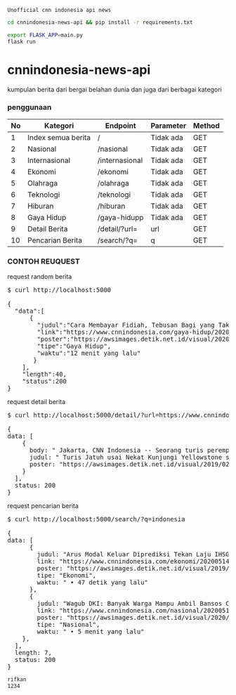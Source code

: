`Unofficial cnn indonesia api news`

```bash
cd cnnindonesia-news-api && pip install -r requirements.txt
```

```bash
export FLASK_APP=main.py
flask run
```

# cnnindonesia-news-api
kumpulan berita dari bergai belahan dunia dan juga dari berbagai kategori

### penggunaan


<table>
<thead>
<tr>
  <th>No</th>
  <th>Kategori</th>
  <th>Endpoint</th>
  <th>Parameter</th>
  <th>Method</th>
</tr>
</thead>
<tbody>
  <tr>
    <td>1</td>
    <td>Index semua berita</td>
    <td>/</td>
    <td>Tidak ada</td>
    <td>GET</td>
  </tr>
  <tr>
    <td>2</td>
    <td>Nasional</td>
    <td>/nasional</td>
    <td>Tidak ada</td>
    <td>GET</td>
  </tr>
  
  <tr>
    <td>3</td>
    <td>Internasional</td>
    <td>/internasional</td>
    <td>Tidak ada</td>
    <td>GET</td>
  </tr>
  
  <tr>
    <td>4</td>
    <td>Ekonomi</td>
    <td>/ekonomi</td>
    <td>Tidak ada</td>
    <td>GET</td>
  </tr>
  
  <tr>
    <td>5</td>
    <td>Olahraga</td>
    <td>/olahraga</td>
    <td>Tidak ada</td>
    <td>GET</td>
  </tr>
  
  <tr>
    <td>6</td>
    <td>Teknologi</td>
    <td>/teknologi</td>
    <td>Tidak ada</td>
    <td>GET</td>
  </tr>
  <tr>
    <td>7</td>
    <td>Hiburan</td>
    <td>/hiburan</td>
    <td>Tidak ada</td>
    <td>GET</td>
  </tr>
  
  <tr>
    <td>8</td>
    <td>Gaya Hidup</td>
    <td>/gaya-hidupp</td>
    <td>Tidak ada</td>
    <td>GET</td>
  </tr>
  
  <tr>
    <td>9</td>
    <td>Detail Berita</td>
    <td>/detail/?url=</td>
    <td>url</td>
    <td>GET</td>
  </tr>
  
  <tr>
    <td>10</td>
    <td>Pencarian Berita</td>
    <td>/search/?q=</td>
    <td>q</td>
    <td>GET</td>
  </tr>
</tbody>
</table>

### CONTOH REUQUEST

request random berita

<pre>
$ curl http://localhost:5000

{
  "data":[
      {
        "judul":"Cara Membayar Fidiah, Tebusan Bagi yang Tak Bisa Berpuasa",
        "link":"https://www.cnnindonesia.com/gaya-hidup/20200506182707-284-500842/cara-membayar-fidiah-tebusan-bagi-yang-tak-bisa-berpuasa",
        "poster":"https://awsimages.detik.net.id/visual/2020/04/17/a4d493fd-90d3-4d05-8e7d-487a30fe2eea_169.jpeg?w=140&q=90",
        "tipe":"Gaya Hidup",
        "waktu":"12 menit yang lalu"
       }
    ],
    "length":40,
    "status":200
}
</pre>

request detail berita

<pre>
$ curl http://localhost:5000/detail/?url=https://www.cnnindonesia.com/internasional/20200513095240-134-502769/turis-jatuh-usai-nekat-kunjungi-yellowstone-saat-pandemi

{
data: [
    {
      body: " Jakarta, CNN Indonesia -- Seorang turis perempuan diam-diam mengunjungi Taman Nasional Yellowstone, Amerika Serikat yang tengah ditutup akibat pandemi virus corona pada Selasa (12/5).Ia dilaporkan menderita luka bakar lantaran jatuh ke kawah air panas Yellowstone.Juru bicara taman nasional Linda Veress mengatakan perempuan tersebut berusaha mengambil foto sebelum jatuh ke dalam kawah air panas. Perempuan tersebut diketahui muncul di dekat gletser Old Faithful. Kendati mengalami luka-luka, perempuan itu sempat menyetir sejauh 80 kilometer hingga dihentikan oleh penjaga taman nasional di dekat Mammoth Hot Springs. Lihat juga: Dua Staf Kena Corona, Gedung Putih Wajibkan Penggunaan Masker Mengutip Associated Press, perempuan yang tidak diungkap identitas dan cederanya itu kemudian diterbangkan ke rumah sakit di Idaho Falls, Idaho untuk mendapat perawatan.Kejadian pengunjung yang jatuh ke kawah air panas juga pernah terjadi pada 2016 lalu. Colin Scott jatuh ke kawah air panas yang memiliki kandungan zat asam hingga dilaporkan meninggal.Taman Nasional Yellowstone sebenarnya sudah ditutup untuk publik sejak 24 Maret lalu seiring dengan meningkatnya angka penularan virus corona di Amerika Serikat.Selain Yellowstone, Taman Nasional Grand Teton yang berada di dekatnya juga ditutup dan rencananya baru akan dibuka secara bertahap mulai hari ini, Rabu (13/5). Lihat juga: Ditentang China, Selandia Baru Dukung Taiwan Masuk WHO Pengujung sebenarnya sudah diperingatkan untuk berada jauh dari kawah air panas Yellowstone yang meliputi gletser, mata air panas yang memiliki kandungan zat asam.Tak jarang meski sudah mendapat peringatan, turis kerap melanggar jarak aman yang memicu luka bakar hingga mengakibatkan kematian. Sebelum resmi ditutup, seorang pria dilaporkan jatuh hingga menderita luka bakar serius saat berjalan di dekat kawah Yellowstone pada malam hari.Amerika Serikat saat ini menjadi negara dengan kasus dan kematian tertinggi akibat virus corona. Data statistik Worldometers mencatat saat ini ada 1.408.636 kasus virus corona dengan 83.425 kematian dan 296.746 pasien dinyatakan sembuh. (AP/evn) [Gambas:Video CNN] ",
      judul: " Turis Jatuh usai Nekat Kunjungi Yellowstone saat Pandemi ",
      poster: "https://awsimages.detik.net.id/visual/2019/02/06/29f223cf-d5e8-44da-b1a4-e48e31d8c239_169.jpeg?w=650"
    }
  ],
  status: 200
}
</pre>

request pencarian berita

<pre>
$ curl http://localhost:5000/search/?q=indonesia

{
data: [
      {
        judul: "Arus Modal Keluar Diprediksi Tekan Laju IHSG",
        link: "https://www.cnnindonesia.com/ekonomi/20200514052227-92-503138/arus-modal-keluar-diprediksi-tekan-laju-ihsg",
        poster: "https://awsimages.detik.net.id/visual/2019/02/27/5757e3f9-223f-497e-90cd-e2b47fcf6779_169.jpeg?w=270&q=90",
        tipe: "Ekonomi",
        waktu: " • 47 detik yang lalu"
      },
      {
        judul: "Wagub DKI: Banyak Warga Mampu Ambil Bansos Corona",
        link: "https://www.cnnindonesia.com/nasional/20200513204056-32-503103/wagub-dki-banyak-warga-mampu-ambil-bansos-corona",
        poster: "https://awsimages.detik.net.id/visual/2020/03/06/6f269c56-d2b9-48ee-a544-9e5c396000ce_169.jpeg?w=270&q=90",
        tipe: "Nasional",
        waktu: " • 5 menit yang lalu"
    },
  ],
  length: 7,
  status: 200
}
</pre>


```bash
rifkan
1234
```




